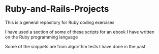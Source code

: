 # Ruby-and-Rails-Projects
This is a general repository for Ruby coding exercises 

I have used a section of some of these scripts for an ebook I have written on the Ruby programming language

Some of the snippets are from algorithm tests I have done in the past
